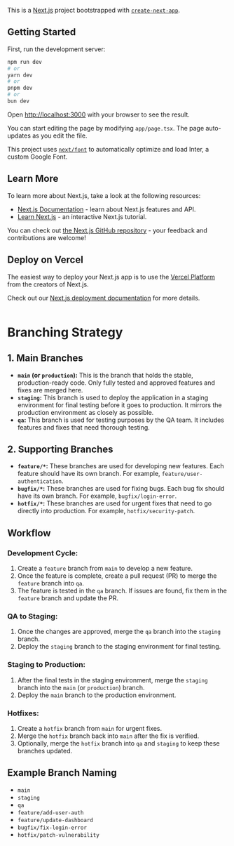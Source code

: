This is a [Next.js](https://nextjs.org/) project bootstrapped with [`create-next-app`](https://github.com/vercel/next.js/tree/canary/packages/create-next-app).

## Getting Started

First, run the development server:

```bash
npm run dev
# or
yarn dev
# or
pnpm dev
# or
bun dev
```

Open [http://localhost:3000](http://localhost:3000) with your browser to see the result.

You can start editing the page by modifying `app/page.tsx`. The page auto-updates as you edit the file.

This project uses [`next/font`](https://nextjs.org/docs/basic-features/font-optimization) to automatically optimize and load Inter, a custom Google Font.

## Learn More

To learn more about Next.js, take a look at the following resources:

- [Next.js Documentation](https://nextjs.org/docs) - learn about Next.js features and API.
- [Learn Next.js](https://nextjs.org/learn) - an interactive Next.js tutorial.

You can check out [the Next.js GitHub repository](https://github.com/vercel/next.js/) - your feedback and contributions are welcome!

## Deploy on Vercel

The easiest way to deploy your Next.js app is to use the [Vercel Platform](https://vercel.com/new?utm_medium=default-template&filter=next.js&utm_source=create-next-app&utm_campaign=create-next-app-readme) from the creators of Next.js.

Check out our [Next.js deployment documentation](https://nextjs.org/docs/deployment) for more details.

```

```

# Branching Strategy

## 1. Main Branches

- **`main` (or `production`):** This is the branch that holds the stable, production-ready code. Only fully tested and approved features and fixes are merged here.
- **`staging`:** This branch is used to deploy the application in a staging environment for final testing before it goes to production. It mirrors the production environment as closely as possible.
- **`qa`:** This branch is used for testing purposes by the QA team. It includes features and fixes that need thorough testing.

## 2. Supporting Branches

- **`feature/*`:** These branches are used for developing new features. Each feature should have its own branch. For example, `feature/user-authentication`.
- **`bugfix/*`:** These branches are used for fixing bugs. Each bug fix should have its own branch. For example, `bugfix/login-error`.
- **`hotfix/*`:** These branches are used for urgent fixes that need to go directly into production. For example, `hotfix/security-patch`.

## Workflow

### Development Cycle:

1. Create a `feature` branch from `main` to develop a new feature.
2. Once the feature is complete, create a pull request (PR) to merge the `feature` branch into `qa`.
3. The feature is tested in the `qa` branch. If issues are found, fix them in the `feature` branch and update the PR.

### QA to Staging:

1. Once the changes are approved, merge the `qa` branch into the `staging` branch.
2. Deploy the `staging` branch to the staging environment for final testing.

### Staging to Production:

1. After the final tests in the staging environment, merge the `staging` branch into the `main` (or `production`) branch.
2. Deploy the `main` branch to the production environment.

### Hotfixes:

1. Create a `hotfix` branch from `main` for urgent fixes.
2. Merge the `hotfix` branch back into `main` after the fix is verified.
3. Optionally, merge the `hotfix` branch into `qa` and `staging` to keep these branches updated.

## Example Branch Naming

- `main`
- `staging`
- `qa`
- `feature/add-user-auth`
- `feature/update-dashboard`
- `bugfix/fix-login-error`
- `hotfix/patch-vulnerability`

